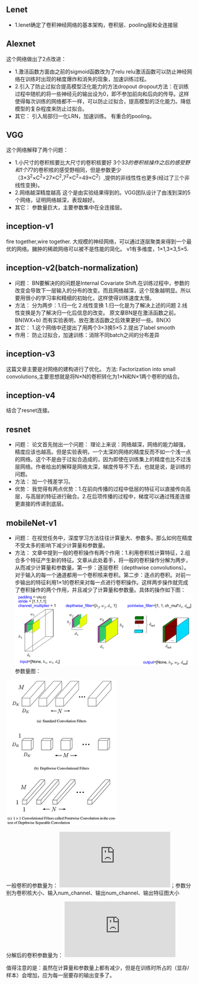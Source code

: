 ## Lenet
- 1.lenet确定了卷积神经网络的基本架构，卷积层、pooling层和全连接层

## Alexnet
这个网络做出了2点改进：
- 1.激活函数方面由之前的sigmoid函数改为了relu
  relu激活函数可以防止神经网络在训练时出现的梯度爆炸和消失的现象，加速训练过程。
- 2.引入了防止过拟合提高模型泛化能力的方法dropout
  dropout方法：在训练过程中随机的将一些神经元的输出设为0，即不参加前向和后向的传导。这样使得每次训练的网络都不一样，可以防止过拟合，提高模型的泛化能力。降低模型的复杂程度来防止过拟合。
- 其它：
引入局部归一化LRN，加速训练。
有重合的pooling。

## VGG
这个网络解释了两个问题：
- 1.小尺寸的卷积核要比大尺寸的卷积核要好
  3个3*3的卷积核操作之后的感受野和1个7*7的卷积核的感受野相同，但是参数更少（3×3<sup>2</sup>×C<sup>2</sup>=27×C<sup>2</sup>,7<sup>2</sup>×C<sup>2</sup>=49×C<sup>2</sup>）,提供的非线性性也更多(经过了三个非线性变换)。
- 2.网络越深精度越高
  这个是由实验结果得到的。VGG团队设计了由浅到深的5个网络，证明网络越深，表现越好。
- 其它：
参数量巨大，主要参数集中在全连接层。

## inception-v1
fire together,wire together.
大规模的神经网络，可以通过逐层聚类来得到一个最优的网络。臃肿的稀疏网络可以被不是性能的简化。
v1有多维度，1×1,3×3,5×5.

## inception-v2(batch-normalization)
- 问题：
BN要解决的的问题是Internal Covariate Shift.在训练过程中，参数的改变会导致下一层输入的分布的改变。而且网络越深，这个现象越明显。所以要用很小的学习率和精细的初始化，这样使得训练速度太慢。
- 方法：
分为两步：1.归一化 2.线性变换
1.归一化是为了解决上述的问题
2.线性变换是为了解决归一化后信息的改变。
原文章BN是在激活函数之前。BN(WX+b)
而有实验表明，放在激活函数之后效果更好一些。BN(X)
- 其它：
1.这个网络中还提出了用两个3×3换5×5
2.提出了label smooth
- 作用：
防止过拟合，加速训练：消除不同batch之间的分布差异
## inception-v3
这篇文章主要是对网络的建构进行了优化。
方法:
Factorization into small convolutions,主要思想就是将N×N的卷积转化为1×N和N×1两个卷积的结合。

## inception-v4
结合了resnet连接。

## resnet
- 问题：
论文首先抛出一个问题：
理论上来说：网络越深，网络的能力越强，精度应该也越高。但是实验表明，一个太深的网络的精度反而不如一个浅一点的网络。这个不是由于过拟合造成的，因为即使在训练集上的精度也比不过浅层网络。作者给出的解释是网络太深，梯度传导不下去，也就是说，是训练的问题。
- 方法：
加一个残差学习。
- 优势：
我觉得有两点优势：1.在前向传播的过程中低层的特征可以直接传向高层，与高层的特征进行融合。2.在后项传播的过程中，梯度可以通过残差连接更直接的传递到底层。

## mobileNet-v1
- 问题：
在视觉任务中，深度学习方法往往计算量大、参数多。那么如何在精度不受太多的影响下减少计算量和参数量。
- 方法：
文章中提到一般的卷积操作有两个作用：1.利用卷积核计算特征，2.组合多个特征产生新的特征。文章从此处着手，将一般的卷积操作分解为两步，从而减少计算量和参数量。第一步：逐层卷积（depthwise convolutions）。对于输入的每一个通道都用一个卷积核来卷积。第二步：逐点的卷积。对前一步输出的特征利用1×1的卷积来对每一点进行卷积操作。这样两步操作就完成了卷积操作的两个作用，并且减少了计算量和参数量。具体的操作如下图：
![](/picture/MobileNet.png)
参数量图：

![](/picture/MobileNet_1.png)

一般卷积的参数量为：
![](https://latex.codecogs.com/gif.latex?D_k%5Ctimes%20D_k%5Ctimes%20M%20%5Ctimes%20N%5Ctimes%20D_f%5Ctimes%20D_f)；参数分别为卷积核大小、输入num_channel、输出num_channel、输出特征图大小

分解后的卷积参数量为：
![](https://latex.codecogs.com/gif.latex?D_k%5Ctimes%20D_k%5Ctimes%20M%5Ctimes%20D_f%5Ctimes%20D_f&plus;N%5Ctimes%20M%5Ctimes%20D_f%5Ctimes%20D_f)

值得注意的是：虽然在计算量和参数量上都有减少，但是在训练时所占的（显存/样本）会增加，应为每一层要存的输出变多了。
